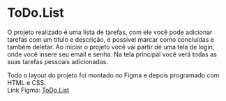 # ToDo.List

O projeto realizado é uma lista de tarefas, com ele você pode adicionar tarefas com um título e descrição, é possível marcar como concluídas e também deletar.
Ao iniciar o projeto você vai partir de uma tela de login, onde você insere seu email e senha. Na tela principal você verá todas as suas tarefas pessoais adicionadas.

Todo o layout do projeto foi montado no Figma e depois programado com HTML e CSS. <br>
Link Figma: <a href="https://www.figma.com/file/MmvLEDEmxMSVVJuI0L6WDI/Untitled?node-id=0%3A1">ToDo.List</a>
